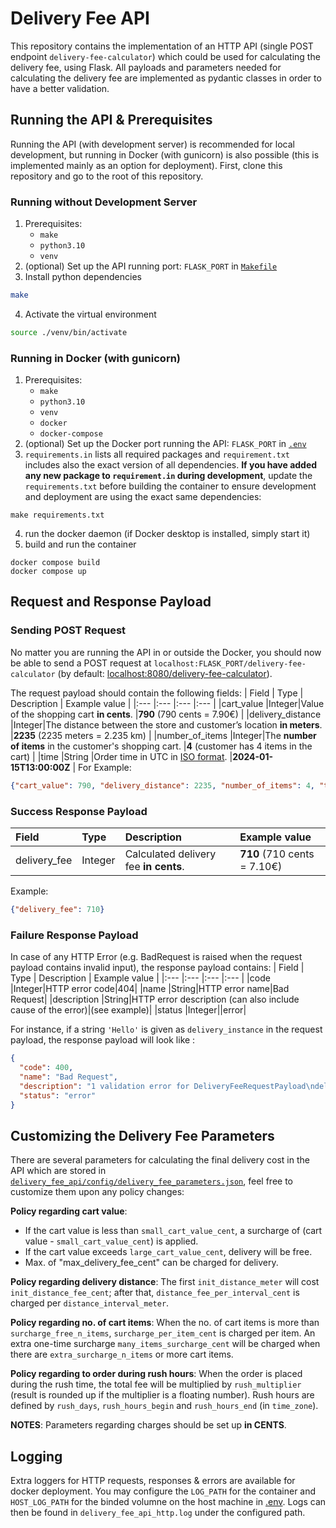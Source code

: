 # Delivery Fee API
This repository contains the implementation of an HTTP API (single POST endpoint `delivery-fee-calculator`) which could be used for calculating the delivery fee, using Flask. All payloads and parameters needed for calculating the delivery fee are implemented as pydantic classes in order to have a better validation.

## Running the API & Prerequisites
Running the API (with development server) is recommended for local development, but running in Docker (with gunicorn) is also possible (this is implemented mainly as an option for deployment). First, clone this repository and go to the root of this repository.

### Running without Development Server
1. Prerequisites: 
    - `make`
    - `python3.10`
    - `venv`
2. (optional) Set up the API running port: `FLASK_PORT` in [`Makefile`](Makefile)
3. Install python dependencies
```sh
make
```
4. Activate the virtual environment
```sh
source ./venv/bin/activate
```

### Running in Docker (with gunicorn)
1. Prerequisites: 
    - `make`
    - `python3.10`
    - `venv`
    - `docker`
    - `docker-compose`
2. (optional) Set up the Docker port running the API: `FLASK_PORT` in [`.env`](.env)
3. `requirements.in` lists all required packages and `requirement.txt` includes also the exact version of all dependencies. **If you have added any new package to `requirement.in` during development**, update the `requirements.txt` before building the container to ensure development and deployment are using the exact same dependencies:
```
make requirements.txt
```
4. run the docker daemon (if Docker desktop is installed, simply start it)
5. build and run the container 
```
docker compose build
docker compose up
```

## Request and Response Payload
### Sending POST Request
No matter you are running the API in or outside the Docker, you should now be able to send a POST request at `localhost:FLASK_PORT/delivery-fee-calculator` (by default: [localhost:8080/delivery-fee-calculator](localhost:8080/delivery-fee-calculator)). 

The request payload should contain the following fields:
| Field             | Type  | Description                                                               | Example value                             |
|:---               |:---   |:---                                                                       |:---                                       |
|cart_value         |Integer|Value of the shopping cart __in cents__.                                   |__790__ (790 cents = 7.90€)                |
|delivery_distance  |Integer|The distance between the store and customer’s location __in meters__.      |__2235__ (2235 meters = 2.235 km)          |
|number_of_items    |Integer|The __number of items__ in the customer's shopping cart.                   |__4__ (customer has 4 items in the cart)   |
|time               |String |Order time in UTC in [ISO format](https://en.wikipedia.org/wiki/ISO_8601). |__2024-01-15T13:00:00Z__                   |
For Example:
```json
{"cart_value": 790, "delivery_distance": 2235, "number_of_items": 4, "time": "2024-01-15T13:00:00Z"}
```

### Success Response Payload
| Field         | Type  | Description                           | Example value             |
|:---           |:---   |:---                                   |:---                       |
|delivery_fee   |Integer|Calculated delivery fee __in cents__.  |__710__ (710 cents = 7.10€)|

Example:
```json
{"delivery_fee": 710}
```

### Failure Response Payload
In case of any HTTP Error (e.g. BadRequest is raised when the request payload contains invalid input),
the response payload contains:
| Field         | Type  | Description                           | Example value             |
|:---           |:---   |:---                                   |:---                       |
|code   |Integer|HTTP error code|404|
|name   |String|HTTP error name|Bad Request|
|description   |String|HTTP error description (can also include cause of the error)|(see example)|
|status   |Integer||error|

For instance, if a string `'Hello'` is given as `delivery_instance` in the request payload, the response payload will look like :
```json
{
  "code": 400,
  "name": "Bad Request",
  "description": "1 validation error for DeliveryFeeRequestPayload\ndelivery_distance\n  Input should be a valid integer, unable to parse string as an integer [type=int_parsing, input_value='Hello', input_type=str]\n    For further information visit https://errors.pydantic.dev/2.5/v/int_parsing",
  "status": "error"
}
```

## Customizing the Delivery Fee Parameters
There are several parameters for calculating the final delivery cost in the API which are stored in [`delivery_fee_api/config/delivery_fee_parameters.json`](delivery_fee_api/config/delivery_fee_parameters.json), feel free to customize them upon any policy changes:

**Policy regarding cart value**: 
- If the cart value is less than `small_cart_value_cent`, a surcharge of (cart value - `small_cart_value_cent`) is applied.
- If the cart value exceeds `large_cart_value_cent`, delivery will be free.
- Max. of "max_delivery_fee_cent" can be charged for delivery.

**Policy regarding delivery distance**: The first `init_distance_meter` will cost `init_distance_fee_cent`; after that, `distance_fee_per_interval_cent` is charged per `distance_interval_meter`.

**Policy regarding no. of cart items**: When the no. of cart items is more than `surcharge_free_n_items`,
`surcharge_per_item_cent` is charged per item. An extra one-time surcharge `many_items_surcharge_cent` will be charged when there are `extra_surcharge_n_items` or more cart items.

**Policy regarding to order during rush hours**: When the order
is placed during the rush time, the total fee will be multiplied by `rush_multiplier` (result is rounded up if the multiplier is a floating number). Rush hours are defined by `rush_days`, `rush_hours_begin` and `rush_hours_end` (in `time_zone`).

**NOTES**: Parameters regarding charges should be set up **in CENTS**.

## Logging
Extra loggers for HTTP requests, responses & errors are available for docker deployment.
You may configure the `LOG_PATH` for the container and `HOST_LOG_PATH` for the binded volumne on the host machine in [.env](.env). 
Logs can then be found in `delivery_fee_api_http.log` under the configured path.
